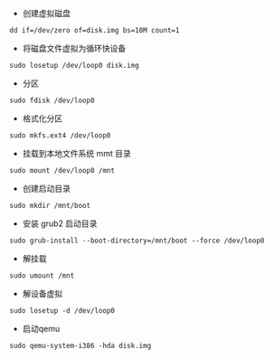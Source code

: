 * 创建虚拟磁盘

```
dd if=/dev/zero of=disk.img bs=10M count=1
```

* 将磁盘文件虚拟为循环快设备
```
sudo losetup /dev/loop0 disk.img
```

* 分区
```
sudo fdisk /dev/loop0
```

* 格式化分区
```
sudo mkfs.ext4 /dev/loop0
```

* 挂载到本地文件系统 mmt 目录
```
sudo mount /dev/loop0 /mnt
```

* 创建启动目录
```
sudo mkdir /mnt/boot
```

* 安装 grub2 启动目录
```
sudo grub-install --boot-directory=/mnt/boot --force /dev/loop0
```

* 解挂载
```
sudo umount /mnt
```

* 解设备虚拟

```
sudo losetup -d /dev/loop0
```

* 启动qemu
```
sudo qemu-system-i386 -hda disk.img
```